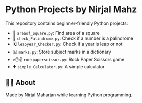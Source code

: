 # Python Projects by Nirjal Mahz

This repository contains beginner-friendly Python projects:

- 📐 `areaof_Square.py`: Find area of a square
- 🔁 `check_Palindrome.py`: Check if a number is a palindrome
- 🗓️ `leapyear_Checker.py`: Check if a year is leap or not
- 📊 `marks.py`: Store subject marks in a dictionary
- ✊✋✌ `rockpaperscissor.py`: Rock Paper Scissors game
- ➕ `simple_Calculator.py`: A simple calculator

## 👨‍💻 About
Made by Nirjal Maharjan while learning Python programming.
